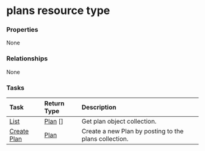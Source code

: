 # plans resource type



### Properties
None

### Relationships
None


### Tasks

| Task		   | Return Type	|Description|
|:---------------|:--------|:----------|
|[List](../api/plan_list.md) | [Plan](plan.md) [] |Get plan object collection. |
|[Create Plan](../api/plan_post_plans.md) |[Plan](plan.md)| Create a new Plan by posting to the plans collection.|

<!-- uuid: 08204e4b-780d-424a-b52b-e0dd6798ecb9
2015-10-16 09:51:14 UTC -->
<!-- {
  "type": "#page.annotation",
  "description": "plans resource",
  "keywords": "",
  "section": "documentation",
  "tocPath": ""
}-->